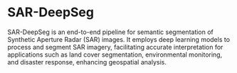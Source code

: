# SAR-DeepSeg
SAR-DeepSeg is an end-to-end pipeline for semantic segmentation of Synthetic Aperture Radar (SAR) images. It employs deep learning models to process and segment SAR imagery, facilitating accurate interpretation for applications such as land cover segmentation, environmental monitoring, and disaster response, enhancing geospatial analysis.
